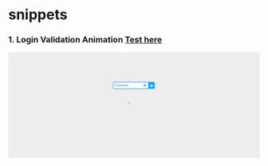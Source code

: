 # snippets
### 1. Login Validation Animation [Test here](https://sachinverma53121.github.io/snippets/1.%20Login%20Animation/index.html)
![1-Login Animation](demo/1_login_animation.gif)


